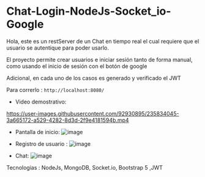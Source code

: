 # Chat-Login-NodeJs-Socket_io-Google
Hola, este es un restServer de un Chat en tiempo real el cual requiere que el usuario se autentique para poder usarlo.

El proyecto permite crear usuarios e iniciar sesión tanto de forma  manual, como usando el inicio de sesión con el botón de google

Adicional, en cada uno de los casos es generado y verificado el JWT 


Para correrlo : ``` http://localhost:8080/ ``` 

+ Video demostrativo:

https://user-images.githubusercontent.com/92930895/235834045-3a665172-a529-4282-8d3d-2f9e4181594b.mp4

+ Pantalla de inicio:
![image](https://user-images.githubusercontent.com/92930895/235717493-47092c5f-37ba-4ec0-8d58-c687c44f0c49.png)

+ Registro de usuario : 
![image](https://user-images.githubusercontent.com/92930895/235376318-078a528c-c38b-470a-8d88-58609fcca6a1.png)

+ Chat: 
![image](https://user-images.githubusercontent.com/92930895/235833694-0d1fea83-a0ee-40d2-9463-4f935440c24f.png)


Tecnologias : NodeJs, MongoDB, Socket.io, Bootstrap 5 ,JWT
